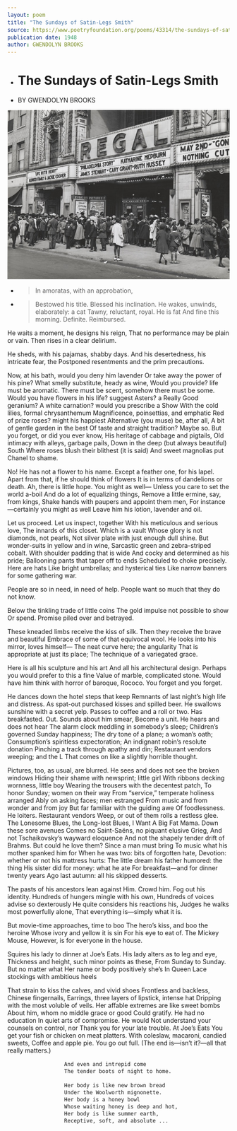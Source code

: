 ```yaml
---
layout: poem
title: "The Sundays of Satin-Legs Smith"
source: https://www.poetryfoundation.org/poems/43314/the-sundays-of-satin-legs-smith
publication date: 1948
author: GWENDOLYN BROOKS
---
```



- # The Sundays of Satin-Legs Smith
- BY GWENDOLYN BROOKS





![Bronzeville streetscape 1940](https://github.com/margaretkonkol/ed/blob/gh-pages/assets/Regal-Theater-Bronzeville.jpg)

- > In amoratas, with an approbation,
- > Bestowed his title. Blessed his inclination.
He wakes, unwinds, elaborately: a cat
Tawny, reluctant, royal. He is fat
And fine this morning. Definite. Reimbursed.

He waits a moment, he designs his reign, 
That no performance may be plain or vain. 
Then rises in a clear delirium. 

He sheds, with his pajamas, shabby days. 
And his desertedness, his intricate fear, the 
Postponed resentments and the prim precautions. 

Now, at his bath, would you deny him lavender 
Or take away the power of his pine? 
What smelly substitute, heady as wine, 
Would you provide? life must be aromatic. 
There must be scent, somehow there must be some. 
Would you have flowers in his life? suggest 
Asters? a Really Good geranium? 
A white carnation? would you prescribe a Show 
With the cold lilies, formal chrysanthemum 
Magnificence, poinsettias, and emphatic 
Red of prize roses? might his happiest 
Alternative (you muse) be, after all, 
A bit of gentle garden in the best 
Of taste and straight tradition? Maybe so. 
But you forget, or did you ever know, 
His heritage of cabbage and pigtails, 
Old intimacy with alleys, garbage pails, 
Down in the deep (but always beautiful) South 
Where roses blush their blithest (it is said) 
And sweet magnolias put Chanel to shame. 

No! He has not a flower to his name. 
Except a feather one, for his lapel. 
Apart from that, if he should think of flowers 
It is in terms of dandelions or death. 
Ah, there is little hope. You might as well— 
Unless you care to set the world a-boil 
And do a lot of equalizing things, 
Remove a little ermine, say, from kings, 
Shake hands with paupers and appoint them men, 
For instance—certainly you might as well 
Leave him his lotion, lavender and oil. 

Let us proceed. Let us inspect, together 
With his meticulous and serious love, 
The innards of this closet. Which is a vault 
Whose glory is not diamonds, not pearls, 
Not silver plate with just enough dull shine. 
But wonder-suits in yellow and in wine, 
Sarcastic green and zebra-striped cobalt. 
With shoulder padding that is wide 
And cocky and determined as his pride; 
Ballooning pants that taper off to ends 
Scheduled to choke precisely. 
                                           Here are hats
Like bright umbrellas; and hysterical ties
Like narrow banners for some gathering war.

People are so in need, in need of help.
People want so much that they do not know.

Below the tinkling trade of little coins
The gold impulse not possible to show
Or spend. Promise piled over and betrayed.

These kneaded limbs receive the kiss of silk.
Then they receive the brave and beautiful
Embrace of some of that equivocal wool.
He looks into his mirror, loves himself—
The neat curve here; the angularity
That is appropriate at just its place;
The technique of a variegated grace.

Here is all his sculpture and his art
And all his architectural design.
Perhaps you would prefer to this a fine
Value of marble, complicated stone.
Would have him think with horror of baroque,
Rococo. You forget and you forget.

He dances down the hotel steps that keep
Remnants of last night’s high life and distress.
As spat-out purchased kisses and spilled beer.
He swallows sunshine with a secret yelp.
Passes to coffee and a roll or two.
Has breakfasted.
                        Out. Sounds about him smear,
Become a unit. He hears and does not hear
The alarm clock meddling in somebody’s sleep;
Children’s governed Sunday happiness;
The dry tone of a plane; a woman’s oath;
Consumption’s spiritless expectoration;
An indignant robin’s resolute donation
Pinching a track through apathy and din;
Restaurant vendors weeping; and the L
That comes on like a slightly horrible thought.

Pictures, too, as usual, are blurred.
He sees and does not see the broken windows
Hiding their shame with newsprint; little girl
With ribbons decking wornness, little boy
Wearing the trousers with the decentest patch,
To honor Sunday; women on their way
From “service,” temperate holiness arranged
Ably on asking faces; men estranged
From music and from wonder and from joy
But far familiar with the guiding awe
Of foodlessness.
                        He loiters.
                                        Restaurant vendors
Weep, or out of them rolls a restless glee.
The Lonesome Blues, the Long-lost Blues, I Want A
Big Fat Mama. Down these sore avenues
Comes no Saint-Saëns, no piquant elusive Grieg,
And not Tschaikovsky’s wayward eloquence
And not the shapely tender drift of Brahms.
But could he love them? Since a man must bring
To music what his mother spanked him for
When he was two: bits of forgotten hate,
Devotion: whether or not his mattress hurts:
The little dream his father humored: the thing
His sister did for money: what he ate
For breakfast—and for dinner twenty years
Ago last autumn: all his skipped desserts.

The pasts of his ancestors lean against
Him. Crowd him. Fog out his identity.
Hundreds of hungers mingle with his own,
Hundreds of voices advise so dexterously
He quite considers his reactions his,
Judges he walks most powerfully alone,
That everything is—simply what it is.

But movie-time approaches, time to boo
The hero’s kiss, and boo the heroine
Whose ivory and yellow it is sin
For his eye to eat of. The Mickey Mouse,
However, is for everyone in the house.

Squires his lady to dinner at Joe’s Eats.
His lady alters as to leg and eye,
Thickness and height, such minor points as these,
From Sunday to Sunday. But no matter what
Her name or body positively she’s
In Queen Lace stockings with ambitious heels

That strain to kiss the calves, and vivid shoes
Frontless and backless, Chinese fingernails,
Earrings, three layers of lipstick, intense hat
Dripping with the most voluble of veils.
Her affable extremes are like sweet bombs
About him, whom no middle grace or good
Could gratify. He had no education
In quiet arts of compromise. He would
Not understand your counsels on control, nor
Thank you for your late trouble.
                                                At Joe’s Eats
You get your fish or chicken on meat platters.
With coleslaw, macaroni, candied sweets,
Coffee and apple pie. You go out full.
(The end is—isn’t it?—all that really matters.)

                      And even and intrepid come
                      The tender boots of night to home.

                      Her body is like new brown bread
                      Under the Woolworth mignonette.
                      Her body is a honey bowl
                      Whose waiting honey is deep and hot,
                      Her body is like summer earth,
                      Receptive, soft, and absolute ...
